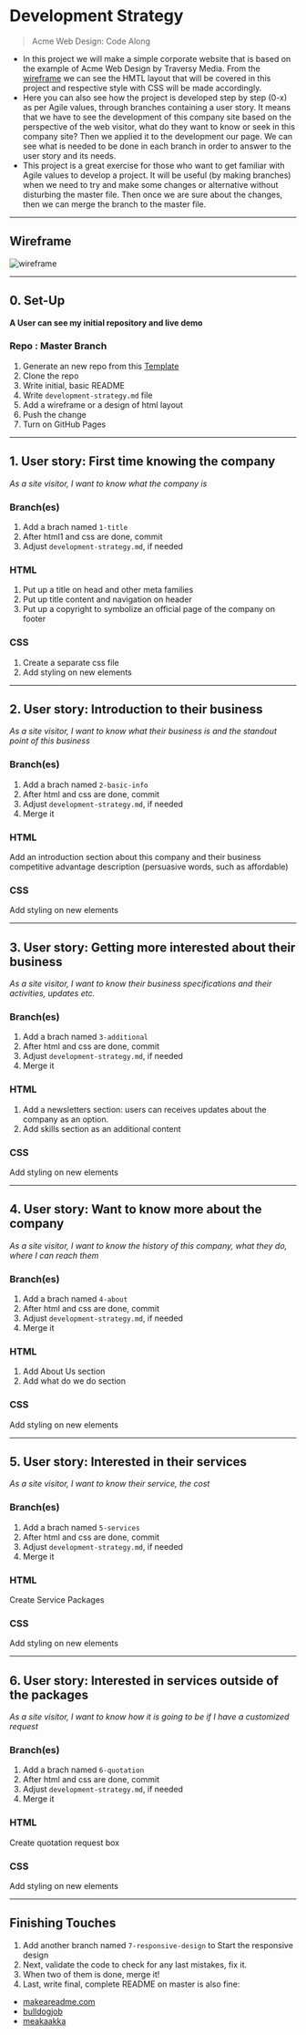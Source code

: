 # Development Strategy

> Acme Web Design: Code Along

* In this project we will make a simple corporate website that is based on the example of Acme Web Design by Traversy Media. From the [wireframe](#wireframe) we can see the HMTL layout that will be covered in this project and respective style with CSS will be made accordingly.
* Here you can also see how the project is developed step by step (0-x) as per Agile values, through branches containing a user story. It means that we have to see the development of this company site based on the perspective of the web visitor, what do they want to know or seek in this company site? Then we applied it to the development our page. We can see what is needed to be done in each branch in order to answer to the user story and its needs.
* This project is a great exercise for those who want to get familiar with Agile values to develop a project. It will be useful (by making branches) when we need to try and make some changes or alternative without disturbing the master file. Then once we are sure about the changes, then we can merge the branch to the master file.   

---

## Wireframe

<!-- include a wireframe for your project in this repository, and display it here -->
<!-- wireframe.cc is a good site for getting started with wireframes -->
![wireframe]()

---

## 0. Set-Up

__A User can see my initial repository and live demo__

### Repo : Master Branch

1. Generate an new repo from this [Template](https://github.com/adekimpianna/w3-validation-template)
1. Clone the repo
1. Write initial, basic README
1. Write `development-strategy.md` file
1. Add a wireframe or a design of html layout
1. Push the change
1. Turn on GitHub Pages

---

## 1. User story: First time knowing the company

_As a site visitor, I want to know what the company is_

### Branch(es)

1. Add a brach named `1-title`
2. After html1 and css are done, commit
3. Adjust `development-strategy.md`, if needed

### HTML

1. Put up a title on head and other meta families
1. Put up title content and navigation on header
1. Put up a copyright to symbolize an official page of the company on footer

### CSS

1. Create a separate css file
2. Add styling on new elements

---

## 2. User story: Introduction to their business 

_As a site visitor, I want to know what their business is and the standout point of this business_

### Branch(es)

1. Add a brach named `2-basic-info`
2. After html and css are done, commit
3. Adjust `development-strategy.md`, if needed
4. Merge it

### HTML

Add an introduction section about this company and their business competitive advantage description (persuasive words, such as affordable)

### CSS

Add styling on new elements

---

## 3. User story: Getting more interested about their business

_As a site visitor, I want to know their business specifications and their activities, updates etc._

### Branch(es)

1. Add a brach named `3-additional`
2. After html and css are done, commit
3. Adjust `development-strategy.md`, if needed
4. Merge it

### HTML

1. Add a newsletters section: users can receives updates about the company as an option. 
1. Add skills section as an additional content

### CSS

Add styling on new elements

---

## 4. User story: Want to know more about the company

_As a site visitor, I want to know the history of this company, what they do, where I can reach them_

### Branch(es)

1. Add a brach named `4-about` 
2. After html and css are done, commit
3. Adjust `development-strategy.md`, if needed
4. Merge it

### HTML

1. Add About Us section
2. Add what do we do section

### CSS

Add styling on new elements

---

## 5. User story: Interested in their services

_As a site visitor, I want to know their service, the cost_

### Branch(es)

1. Add a brach named `5-services`
2. After html and css are done, commit
3. Adjust `development-strategy.md`, if needed
4. Merge it

### HTML

Create Service Packages 

### CSS

Add styling on new elements

---

## 6. User story: Interested in services outside of the packages 

_As a site visitor, I want to know how it is going to be if I have a customized request_

### Branch(es)

1. Add a brach named `6-quotation`
2. After html and css are done, commit
3. Adjust `development-strategy.md`, if needed 
4. Merge it 

### HTML

Create quotation request box

### CSS

Add styling on new elements

---

## Finishing Touches

1. Add another branch named `7-responsive-design` to Start the responsive design
1. Next, validate the code to check for any last mistakes, fix it.
1. When two of them is done, merge it!
1. Last, write final, complete README on master is also fine:
  - [makeareadme.com](https://www.makeareadme.com/)
  - [bulldogjob](https://bulldogjob.com/news/449-how-to-write-a-good-readme-for-your-github-project)
  - [meakaakka](https://medium.com/@meakaakka/a-beginners-guide-to-writing-a-kickass-readme-7ac01da88ab3) 

